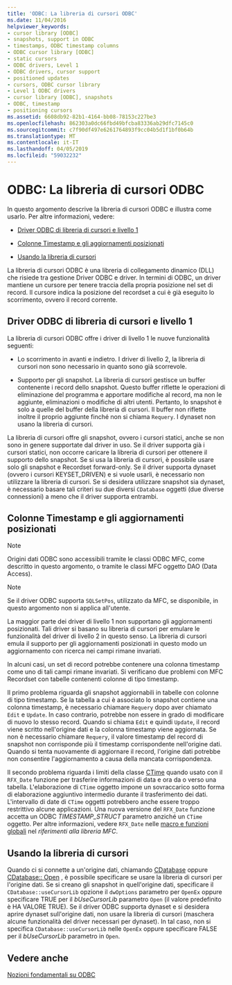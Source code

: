 ```yaml
---
title: 'ODBC: La libreria di cursori ODBC'
ms.date: 11/04/2016
helpviewer_keywords:
- cursor library [ODBC]
- snapshots, support in ODBC
- timestamps, ODBC timestamp columns
- ODBC cursor library [ODBC]
- static cursors
- ODBC drivers, Level 1
- ODBC drivers, cursor support
- positioned updates
- cursors, ODBC cursor library
- Level 1 ODBC drivers
- cursor library [ODBC], snapshots
- ODBC, timestamp
- positioning cursors
ms.assetid: 6608db92-82b1-4164-bb08-78153c227be3
ms.openlocfilehash: 862303a0dc66fbd49bfcba83336ab29dfc7145c0
ms.sourcegitcommit: c7f90df497e6261764893f9cc04b5d1f1bf0b64b
ms.translationtype: MT
ms.contentlocale: it-IT
ms.lasthandoff: 04/05/2019
ms.locfileid: "59032232"
---
```

# <a name="odbc-the-odbc-cursor-library"></a>ODBC: La libreria di cursori ODBC

In questo argomento descrive la libreria di cursori ODBC e illustra come usarlo. Per altre informazioni, vedere:

- [Driver ODBC di libreria di cursori e livello 1](#_core_the_cursor_library_and_level_1_odbc_drivers)

- [Colonne Timestamp e gli aggiornamenti posizionati](#_core_positioned_updates_and_timestamp_columns)

- [Usando la libreria di cursori](#_core_using_the_cursor_library)

La libreria di cursori ODBC è una libreria di collegamento dinamico (DLL) che risiede tra gestione Driver ODBC e driver. In termini di ODBC, un driver mantiene un cursore per tenere traccia della propria posizione nel set di record. Il cursore indica la posizione del recordset a cui è già eseguito lo scorrimento, ovvero il record corrente.

##  <a name="_core_the_cursor_library_and_level_1_odbc_drivers"></a> Driver ODBC di libreria di cursori e livello 1

La libreria di cursori ODBC offre i driver di livello 1 le nuove funzionalità seguenti:

- Lo scorrimento in avanti e indietro. I driver di livello 2, la libreria di cursori non sono necessario in quanto sono già scorrevole.

- Supporto per gli snapshot. La libreria di cursori gestisce un buffer contenente i record dello snapshot. Questo buffer riflette le operazioni di eliminazione del programma e apportare modifiche al record, ma non le aggiunte, eliminazioni o modifiche di altri utenti. Pertanto, lo snapshot è solo a quelle del buffer della libreria di cursori. Il buffer non riflette inoltre il proprio aggiunte finché non si chiama `Requery`. I dynaset non usano la libreria di cursori.

La libreria di cursori offre gli snapshot, ovvero i cursori statici, anche se non sono in genere supportate dal driver in uso. Se il driver supporta già i cursori statici, non occorre caricare la libreria di cursori per ottenere il supporto dello snapshot. Se si usa la libreria di cursori, è possibile usare solo gli snapshot e Recordset forward-only. Se il driver supporta dynaset (ovvero i cursori KEYSET_DRIVEN) e si vuole usarli, è necessario non utilizzare la libreria di cursori. Se si desidera utilizzare snapshot sia dynaset, è necessario basare tali criteri su due diversi `CDatabase` oggetti (due diverse connessioni) a meno che il driver supporta entrambi.

##  <a name="_core_positioned_updates_and_timestamp_columns"></a> Colonne Timestamp e gli aggiornamenti posizionati

> [!NOTE]
>  Origini dati ODBC sono accessibili tramite le classi ODBC MFC, come descritto in questo argomento, o tramite le classi MFC oggetto DAO (Data Access).

> [!NOTE]
>  Se il driver ODBC supporta `SQLSetPos`, utilizzato da MFC, se disponibile, in questo argomento non si applica all'utente.

La maggior parte dei driver di livello 1 non supportano gli aggiornamenti posizionati. Tali driver si basano su libreria di cursori per emulare le funzionalità del driver di livello 2 in questo senso. La libreria di cursori emula il supporto per gli aggiornamenti posizionati in questo modo un aggiornamento con ricerca nei campi rimane invariati.

In alcuni casi, un set di record potrebbe contenere una colonna timestamp come uno di tali campi rimane invariati. Si verificano due problemi con MFC Recordset con tabelle contenenti colonne di tipo timestamp.

Il primo problema riguarda gli snapshot aggiornabili in tabelle con colonne di tipo timestamp. Se la tabella a cui è associato lo snapshot contiene una colonna timestamp, è necessario chiamare `Requery` dopo aver chiamato `Edit` e `Update`. In caso contrario, potrebbe non essere in grado di modificare di nuovo lo stesso record. Quando si chiama `Edit` e quindi `Update`, il record viene scritto nell'origine dati e la colonna timestamp viene aggiornata. Se non è necessario chiamare `Requery`, il valore timestamp del record di snapshot non corrisponde più il timestamp corrispondente nell'origine dati. Quando si tenta nuovamente di aggiornare il record, l'origine dati potrebbe non consentire l'aggiornamento a causa della mancata corrispondenza.

Il secondo problema riguarda i limiti della classe [CTime](../../atl-mfc-shared/reference/ctime-class.md) quando usato con il `RFX_Date` funzione per trasferire informazioni di data e ora da o verso una tabella. L'elaborazione di `CTime` oggetto impone un sovraccarico sotto forma di elaborazione aggiuntivo intermedio durante il trasferimento dei dati. L'intervallo di date di `CTime` oggetti potrebbero anche essere troppo restrittivo alcune applicazioni. Una nuova versione del `RFX_Date` funzione accetta un ODBC *TIMESTAMP_STRUCT* parametro anziché un `CTime` oggetto. Per altre informazioni, vedere `RFX_Date` nelle [macro e funzioni globali](../../mfc/reference/mfc-macros-and-globals.md) nel *riferimenti alla libreria MFC*.

##  <a name="_core_using_the_cursor_library"></a> Usando la libreria di cursori

Quando ci si connette a un'origine dati, chiamando [CDatabase](../../mfc/reference/cdatabase-class.md#openex) oppure [CDatabase:: Open](../../mfc/reference/cdatabase-class.md#open) , è possibile specificare se usare la libreria di cursori per l'origine dati. Se si creano gli snapshot in quell'origine dati, specificare il `CDatabase::useCursorLib` opzione il `dwOptions` parametro per `OpenEx` oppure specificare TRUE per il *bUseCursorLib* parametro `Open` (il valore predefinito è HA VALORE TRUE). Se il driver ODBC supporta dynaset e si desidera aprire dynaset sull'origine dati, non usare la libreria di cursori (maschera alcune funzionalità del driver necessari per dynaset). In tal caso, non si specifica `CDatabase::useCursorLib` nelle `OpenEx` oppure specificare FALSE per il *bUseCursorLib* parametro in `Open`.

## <a name="see-also"></a>Vedere anche

[Nozioni fondamentali su ODBC](../../data/odbc/odbc-basics.md)